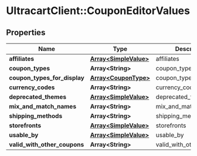 # UltracartClient::CouponEditorValues

## Properties
Name | Type | Description | Notes
------------ | ------------- | ------------- | -------------
**affiliates** | [**Array&lt;SimpleValue&gt;**](SimpleValue.md) | affiliates | [optional] 
**coupon_types** | **Array&lt;String&gt;** | coupon_types | [optional] 
**coupon_types_for_display** | [**Array&lt;CouponType&gt;**](CouponType.md) | coupon_types_for_display | [optional] 
**currency_codes** | **Array&lt;String&gt;** | currency_codes | [optional] 
**deprecated_themes** | [**Array&lt;SimpleValue&gt;**](SimpleValue.md) | deprecated_themes | [optional] 
**mix_and_match_names** | **Array&lt;String&gt;** | mix_and_match_names | [optional] 
**shipping_methods** | **Array&lt;String&gt;** | shipping_methods | [optional] 
**storefronts** | [**Array&lt;SimpleValue&gt;**](SimpleValue.md) | storefronts | [optional] 
**usable_by** | [**Array&lt;SimpleValue&gt;**](SimpleValue.md) | usable_by | [optional] 
**valid_with_other_coupons** | **Array&lt;String&gt;** | valid_with_other_coupons | [optional] 


